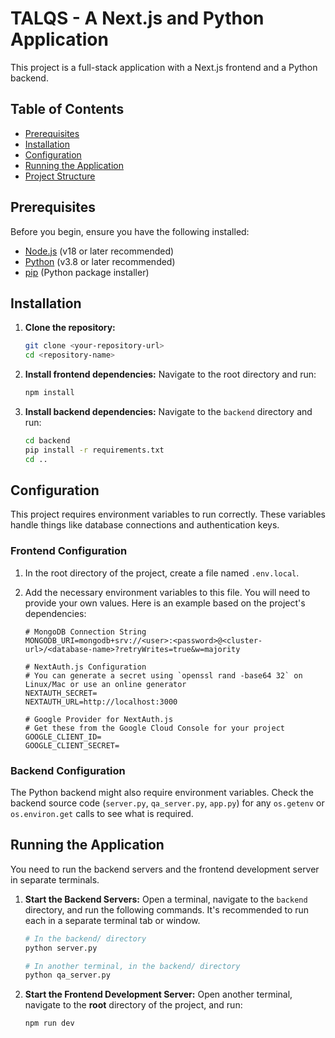 # TALQS - A Next.js and Python Application

This project is a full-stack application with a Next.js frontend and a Python backend.

## Table of Contents

- [Prerequisites](#prerequisites)
- [Installation](#installation)
- [Configuration](#configuration)
- [Running the Application](#running-the-application)
- [Project Structure](#project-structure)

## Prerequisites

Before you begin, ensure you have the following installed:

- [Node.js](https://nodejs.org/) (v18 or later recommended)
- [Python](https://www.python.org/) (v3.8 or later recommended)
- [pip](https://pip.pypa.io/en/stable/installation/) (Python package installer)

## Installation

1.  **Clone the repository:**
    ```bash
    git clone <your-repository-url>
    cd <repository-name>
    ```

2.  **Install frontend dependencies:**
    Navigate to the root directory and run:
    ```bash
    npm install
    ```

3.  **Install backend dependencies:**
    Navigate to the `backend` directory and run:
    ```bash
    cd backend
    pip install -r requirements.txt
    cd ..
    ```

## Configuration

This project requires environment variables to run correctly. These variables handle things like database connections and authentication keys.

### Frontend Configuration

1.  In the root directory of the project, create a file named `.env.local`.

2.  Add the necessary environment variables to this file. You will need to provide your own values. Here is an example based on the project's dependencies:

    ```env
    # MongoDB Connection String
    MONGODB_URI=mongodb+srv://<user>:<password>@<cluster-url>/<database-name>?retryWrites=true&w=majority

    # NextAuth.js Configuration
    # You can generate a secret using `openssl rand -base64 32` on Linux/Mac or use an online generator
    NEXTAUTH_SECRET=
    NEXTAUTH_URL=http://localhost:3000

    # Google Provider for NextAuth.js
    # Get these from the Google Cloud Console for your project
    GOOGLE_CLIENT_ID=
    GOOGLE_CLIENT_SECRET=
    ```

### Backend Configuration

The Python backend might also require environment variables. Check the backend source code (`server.py`, `qa_server.py`, `app.py`) for any `os.getenv` or `os.environ.get` calls to see what is required.

## Running the Application

You need to run the backend servers and the frontend development server in separate terminals.

1.  **Start the Backend Servers:**
    Open a terminal, navigate to the `backend` directory, and run the following commands. It's recommended to run each in a separate terminal tab or window.

    ```bash
    # In the backend/ directory
    python server.py
    ```

    ```bash
    # In another terminal, in the backend/ directory
    python qa_server.py
    ```

2.  **Start the Frontend Development Server:**
    Open another terminal, navigate to the **root** directory of the project, and run:

    ```bash
    npm run dev
    ```

